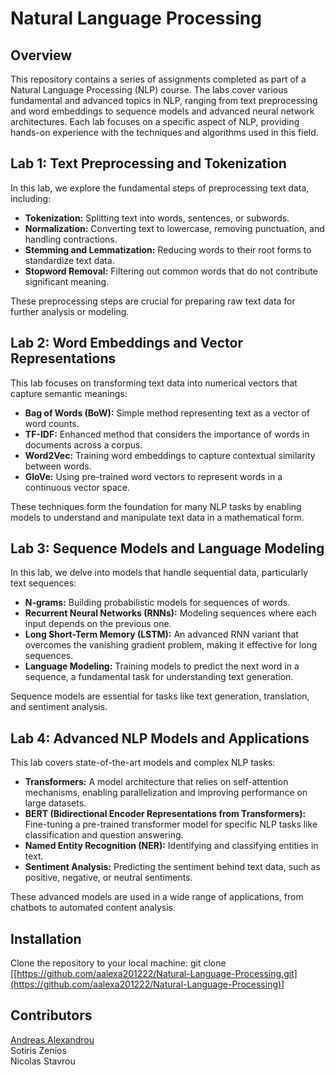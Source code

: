 # Natural Language Processing

## Overview
This repository contains a series of assignments completed as part of a Natural Language Processing (NLP) course. The labs cover various fundamental and advanced topics in NLP, ranging from text preprocessing and word embeddings to sequence models and advanced neural network architectures. Each lab focuses on a specific aspect of NLP, providing hands-on experience with the techniques and algorithms used in this field.

## Lab 1: Text Preprocessing and Tokenization
In this lab, we explore the fundamental steps of preprocessing text data, including:

- **Tokenization:** Splitting text into words, sentences, or subwords.
- **Normalization:** Converting text to lowercase, removing punctuation, and handling contractions.
- **Stemming and Lemmatization:** Reducing words to their root forms to standardize text data.
- **Stopword Removal:** Filtering out common words that do not contribute significant meaning.
  
These preprocessing steps are crucial for preparing raw text data for further analysis or modeling.

## Lab 2: Word Embeddings and Vector Representations
This lab focuses on transforming text data into numerical vectors that capture semantic meanings:

- **Bag of Words (BoW):** Simple method representing text as a vector of word counts.
- **TF-IDF:** Enhanced method that considers the importance of words in documents across a corpus.
- **Word2Vec:** Training word embeddings to capture contextual similarity between words.
- **GloVe:** Using pre-trained word vectors to represent words in a continuous vector space.
  
These techniques form the foundation for many NLP tasks by enabling models to understand and manipulate text data in a mathematical form.

## Lab 3: Sequence Models and Language Modeling
In this lab, we delve into models that handle sequential data, particularly text sequences:

- **N-grams:** Building probabilistic models for sequences of words.
- **Recurrent Neural Networks (RNNs):** Modeling sequences where each input depends on the previous one.
- **Long Short-Term Memory (LSTM):** An advanced RNN variant that overcomes the vanishing gradient problem, making it effective for long sequences.
- **Language Modeling:** Training models to predict the next word in a sequence, a fundamental task for understanding text generation.
  
Sequence models are essential for tasks like text generation, translation, and sentiment analysis.

## Lab 4: Advanced NLP Models and Applications
This lab covers state-of-the-art models and complex NLP tasks:

- **Transformers:** A model architecture that relies on self-attention mechanisms, enabling parallelization and improving performance on large datasets.
- **BERT (Bidirectional Encoder Representations from Transformers):** Fine-tuning a pre-trained transformer model for specific NLP tasks like classification and question answering.
- **Named Entity Recognition (NER):** Identifying and classifying entities in text.
- **Sentiment Analysis:** Predicting the sentiment behind text data, such as positive, negative, or neutral sentiments.
  
These advanced models are used in a wide range of applications, from chatbots to automated content analysis.

## Installation
Clone the repository to your local machine:
git clone [[https://github.com/aalexa201222/Natural-Language-Processing.git](https://github.com/aalexa201222/Natural-Language-Processing)]

## Contributors
[Andreas Alexandrou](https://www.linkedin.com/in/andreas-alexandrou-056528242) <br />
Sotiris Zenios  <br />
Nicolas Stavrou 
